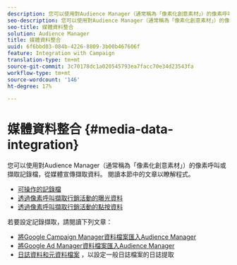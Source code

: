 ```yaml
---
description: 您可以使用對Audience Manager（通常稱為「像素化創意素材」）的像素呼叫或擷取記錄檔，從媒體宣傳擷取資料。
seo-description: 您可以使用對Audience Manager（通常稱為「像素化創意素材」）的像素呼叫或擷取記錄檔，從媒體宣傳擷取資料。
seo-title: 媒體資料整合
solution: Audience Manager
title: 媒體資料整合
uuid: 6f6bbd03-084b-4226-8809-3b00b467606f
feature: Integration with Campaign
translation-type: tm+mt
source-git-commit: 3c70178dc1a020545793ea7facc70e34d23543fa
workflow-type: tm+mt
source-wordcount: '146'
ht-degree: 17%

---
```



# 媒體資料整合 {#media-data-integration}

您可以使用對Audience Manager（通常稱為「像素化創意素材」）的像素呼叫或擷取記錄檔，從媒體宣傳擷取資料。 閱讀本節中的文章以瞭解程式。

<!-- c_camp_data_int.xml -->

* [可操作的記錄檔](/help/using/integration/media-data-integration/actionable-log-files.md)
* [透過像素呼叫擷取行銷活動的曝光資料](/help/using/integration/media-data-integration/impression-data-pixels.md)
* [透過像素呼叫擷取行銷活動的點按資料](/help/using/integration/media-data-integration/click-data-pixels.md)

若要設定記錄擷取，請閱讀下列文章：

* [將Google Campaign Manager資料檔案匯入Audience Manager](/help/using/reporting/audience-optimization-reports/aor-advertisers/import-dcm.md)
* [將Google Ad Manager資料檔案匯入Audience Manager ](/help/using/reporting/audience-optimization-reports/aor-publishers/import-dfp.md)
* [日誌資料和元資料檔案](/help/using/reporting/audience-optimization-reports/metadata-files-intro/metadata-files-intro.md) ，以設定一般日誌檔案的日誌提取
